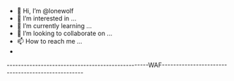 - 👋 Hi, I’m @lonewolf
- 👀 I’m interested in ...
- 🌱 I’m currently learning ...
- 💞️ I’m looking to collaborate on ...
- 📫 How to reach me ...
-
--------------------------------------------------WAF--------------------------------------------------
<!---
lonewolfjack/lonewolfjack is a ✨ special ✨ repository because its `README.md` (this file) appears on your GitHub profile.
You can click the Preview link to take a look at your changes.
--->
